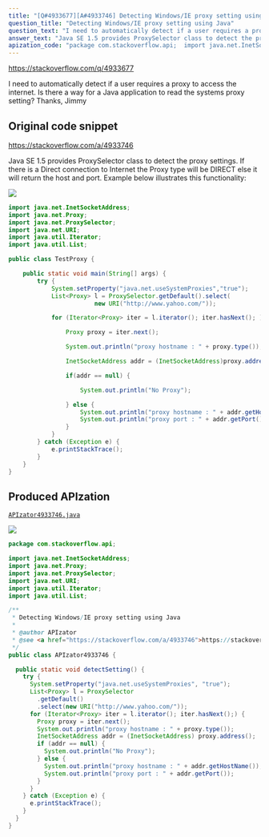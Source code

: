```yaml
---
title: "[Q#4933677][A#4933746] Detecting Windows/IE proxy setting using Java"
question_title: "Detecting Windows/IE proxy setting using Java"
question_text: "I need to automatically detect if a user requires a proxy to access the internet. Is there a way for a Java application to read the systems proxy setting? Thanks, Jimmy"
answer_text: "Java SE 1.5 provides ProxySelector class to detect the proxy settings. If there is a Direct connection to Internet the Proxy type will be DIRECT else it will return the host and port. Example below illustrates this functionality:"
apization_code: "package com.stackoverflow.api;  import java.net.InetSocketAddress; import java.net.Proxy; import java.net.ProxySelector; import java.net.URI; import java.util.Iterator; import java.util.List;  /**  * Detecting Windows/IE proxy setting using Java  *  * @author APIzator  * @see <a href=\"https://stackoverflow.com/a/4933746\">https://stackoverflow.com/a/4933746</a>  */ public class APIzator4933746 {    public static void detectSetting() {     try {       System.setProperty(\"java.net.useSystemProxies\", \"true\");       List<Proxy> l = ProxySelector         .getDefault()         .select(new URI(\"http://www.yahoo.com/\"));       for (Iterator<Proxy> iter = l.iterator(); iter.hasNext();) {         Proxy proxy = iter.next();         System.out.println(\"proxy hostname : \" + proxy.type());         InetSocketAddress addr = (InetSocketAddress) proxy.address();         if (addr == null) {           System.out.println(\"No Proxy\");         } else {           System.out.println(\"proxy hostname : \" + addr.getHostName());           System.out.println(\"proxy port : \" + addr.getPort());         }       }     } catch (Exception e) {       e.printStackTrace();     }   } }"
---
```


https://stackoverflow.com/q/4933677

I need to automatically detect if a user requires a proxy to access the internet. Is there a way for a Java application to read the systems proxy setting?
Thanks,
Jimmy



## Original code snippet

https://stackoverflow.com/a/4933746

Java SE 1.5 provides ProxySelector class to detect the proxy settings. If there is a Direct connection to Internet the Proxy type will be DIRECT else it will return the host and port.
Example below illustrates this functionality:

<div class="code-logo"><img src="/stackoverflow.png" /></div>

```java
import java.net.InetSocketAddress;
import java.net.Proxy;
import java.net.ProxySelector;
import java.net.URI;
import java.util.Iterator;
import java.util.List;

public class TestProxy {

    public static void main(String[] args) {
        try {
            System.setProperty("java.net.useSystemProxies","true");
            List<Proxy> l = ProxySelector.getDefault().select(
                        new URI("http://www.yahoo.com/"));

            for (Iterator<Proxy> iter = l.iterator(); iter.hasNext(); ) {

                Proxy proxy = iter.next();

                System.out.println("proxy hostname : " + proxy.type());

                InetSocketAddress addr = (InetSocketAddress)proxy.address();

                if(addr == null) {

                    System.out.println("No Proxy");

                } else {
                    System.out.println("proxy hostname : " + addr.getHostName());
                    System.out.println("proxy port : " + addr.getPort());
                }
            }
        } catch (Exception e) {
            e.printStackTrace();
        }
    }
}
```

## Produced APIzation

[`APIzator4933746.java`](https://github.com/pasqualesalza/apization-temp/raw/main/data/search/APIzator4933746.java)

<div class="code-logo"><img src="/apizator.png" /></div>

```java
package com.stackoverflow.api;

import java.net.InetSocketAddress;
import java.net.Proxy;
import java.net.ProxySelector;
import java.net.URI;
import java.util.Iterator;
import java.util.List;

/**
 * Detecting Windows/IE proxy setting using Java
 *
 * @author APIzator
 * @see <a href="https://stackoverflow.com/a/4933746">https://stackoverflow.com/a/4933746</a>
 */
public class APIzator4933746 {

  public static void detectSetting() {
    try {
      System.setProperty("java.net.useSystemProxies", "true");
      List<Proxy> l = ProxySelector
        .getDefault()
        .select(new URI("http://www.yahoo.com/"));
      for (Iterator<Proxy> iter = l.iterator(); iter.hasNext();) {
        Proxy proxy = iter.next();
        System.out.println("proxy hostname : " + proxy.type());
        InetSocketAddress addr = (InetSocketAddress) proxy.address();
        if (addr == null) {
          System.out.println("No Proxy");
        } else {
          System.out.println("proxy hostname : " + addr.getHostName());
          System.out.println("proxy port : " + addr.getPort());
        }
      }
    } catch (Exception e) {
      e.printStackTrace();
    }
  }
}

```